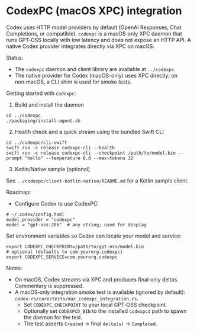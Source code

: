 # CodexPC (macOS XPC) integration

Codex uses HTTP model providers by default (OpenAI Responses, Chat Completions, or compatible). `codexpc` is a macOS‑only XPC daemon that runs GPT‑OSS locally with low latency and does not expose an HTTP API. A native Codex provider integrates directly via XPC on macOS.

Status:

- The `codexpc` daemon and client library are available at `../codexpc`.
- The native provider for Codex (macOS-only) uses XPC directly; on non‑macOS, a CLI shim is used for smoke tests.

Getting started with `codexpc`:

1. Build and install the daemon

```
cd ../codexpc
./packaging/install-agent.sh
```

2. Health check and a quick stream using the bundled Swift CLI

```
cd ../codexpc/cli-swift
swift run -c release codexpc-cli --health
swift run -c release codexpc-cli --checkpoint /path/to/model.bin --prompt "hello" --temperature 0.0 --max-tokens 32
```

3. Kotlin/Native sample (optional)

See `../codexpc/client-kotlin-native/README.md` for a Kotlin sample client.

Roadmap:

- Configure Codex to use CodexPC:

```
# ~/.codex/config.toml
model_provider = "codexpc"
model = "gpt-oss:20b"  # any string; used for display
```

Set environment variables so Codex can locate your model and service:

```
export CODEXPC_CHECKPOINT=/path/to/gpt-oss/model.bin
# optional (defaults to com.yourorg.codexpc)
export CODEXPC_SERVICE=com.yourorg.codexpc
```

Notes:
- On macOS, Codex streams via XPC and produces final‑only deltas. Commentary is suppressed.
- A macOS‑only integration smoke test is available (ignored by default): `codex-rs/core/tests/mac_codexpc_integration.rs`.
  - Set `CODEXPC_CHECKPOINT` to your local GPT‑OSS checkpoint.
  - Optionally set `CODEXPCD_BIN` to the installed `codexpcd` path to spawn the daemon for the test.
  - The test asserts `Created` → final `delta(s)` → `Completed`.
